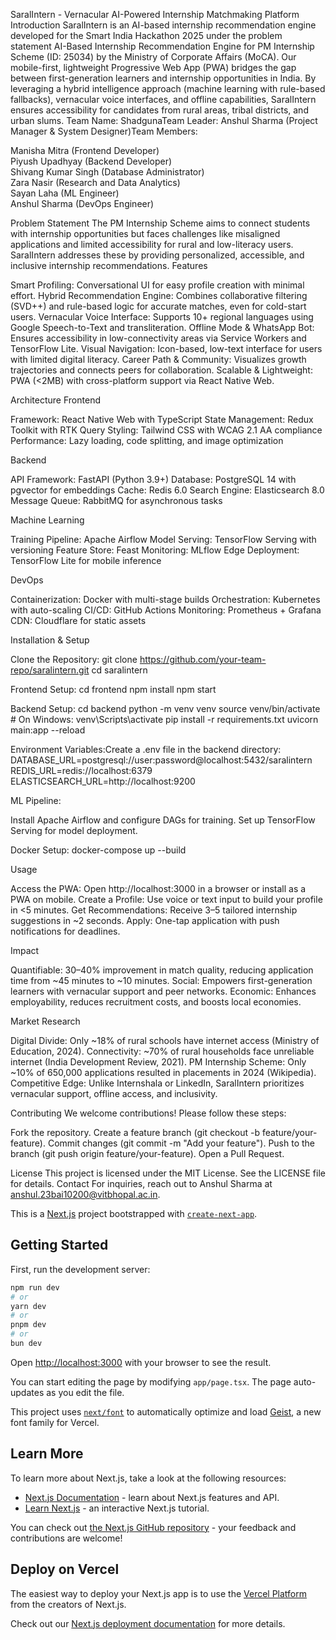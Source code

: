 SaralIntern - Vernacular AI-Powered Internship Matchmaking Platform
Introduction
SaralIntern is an AI-based internship recommendation engine developed for the Smart India Hackathon 2025 under the problem statement AI-Based Internship Recommendation Engine for PM Internship Scheme (ID: 25034) by the Ministry of Corporate Affairs (MoCA). Our mobile-first, lightweight Progressive Web App (PWA) bridges the gap between first-generation learners and internship opportunities in India. By leveraging a hybrid intelligence approach (machine learning with rule-based fallbacks), vernacular voice interfaces, and offline capabilities, SaralIntern ensures accessibility for candidates from rural areas, tribal districts, and urban slums.
Team Name: ShadgunaTeam Leader: Anshul Sharma (Project Manager & System Designer)Team Members:  

Manisha Mitra (Frontend Developer)  
Piyush Upadhyay (Backend Developer)  
Shivang Kumar Singh (Database Administrator)  
Zara Nasir (Research and Data Analytics)  
Sayan Laha (ML Engineer)  
Anshul Sharma (DevOps Engineer)

Problem Statement
The PM Internship Scheme aims to connect students with internship opportunities but faces challenges like misaligned applications and limited accessibility for rural and low-literacy users. SaralIntern addresses these by providing personalized, accessible, and inclusive internship recommendations.
Features

Smart Profiling: Conversational UI for easy profile creation with minimal effort.
Hybrid Recommendation Engine: Combines collaborative filtering (SVD++) and rule-based logic for accurate matches, even for cold-start users.
Vernacular Voice Interface: Supports 10+ regional languages using Google Speech-to-Text and transliteration.
Offline Mode & WhatsApp Bot: Ensures accessibility in low-connectivity areas via Service Workers and TensorFlow Lite.
Visual Navigation: Icon-based, low-text interface for users with limited digital literacy.
Career Path & Community: Visualizes growth trajectories and connects peers for collaboration.
Scalable & Lightweight: PWA (<2MB) with cross-platform support via React Native Web.

Architecture
Frontend

Framework: React Native Web with TypeScript
State Management: Redux Toolkit with RTK Query
Styling: Tailwind CSS with WCAG 2.1 AA compliance
Performance: Lazy loading, code splitting, and image optimization

Backend

API Framework: FastAPI (Python 3.9+)
Database: PostgreSQL 14 with pgvector for embeddings
Cache: Redis 6.0
Search Engine: Elasticsearch 8.0
Message Queue: RabbitMQ for asynchronous tasks

Machine Learning

Training Pipeline: Apache Airflow
Model Serving: TensorFlow Serving with versioning
Feature Store: Feast
Monitoring: MLflow
Edge Deployment: TensorFlow Lite for mobile inference

DevOps

Containerization: Docker with multi-stage builds
Orchestration: Kubernetes with auto-scaling
CI/CD: GitHub Actions
Monitoring: Prometheus + Grafana
CDN: Cloudflare for static assets

Installation & Setup

Clone the Repository:
git clone https://github.com/your-team-repo/saralintern.git
cd saralintern


Frontend Setup:
cd frontend
npm install
npm start


Backend Setup:
cd backend
python -m venv venv
source venv/bin/activate  # On Windows: venv\Scripts\activate
pip install -r requirements.txt
uvicorn main:app --reload


Environment Variables:Create a .env file in the backend directory:
DATABASE_URL=postgresql://user:password@localhost:5432/saralintern
REDIS_URL=redis://localhost:6379
ELASTICSEARCH_URL=http://localhost:9200


ML Pipeline:

Install Apache Airflow and configure DAGs for training.
Set up TensorFlow Serving for model deployment.


Docker Setup:
docker-compose up --build



Usage

Access the PWA: Open http://localhost:3000 in a browser or install as a PWA on mobile.
Create a Profile: Use voice or text input to build your profile in <5 minutes.
Get Recommendations: Receive 3–5 tailored internship suggestions in ~2 seconds.
Apply: One-tap application with push notifications for deadlines.

Impact

Quantifiable: 30–40% improvement in match quality, reducing application time from ~45 minutes to ~10 minutes.
Social: Empowers first-generation learners with vernacular support and peer networks.
Economic: Enhances employability, reduces recruitment costs, and boosts local economies.

Market Research

Digital Divide: Only ~18% of rural schools have internet access (Ministry of Education, 2024).
Connectivity: ~70% of rural households face unreliable internet (India Development Review, 2021).
PM Internship Scheme: Only ~10% of 650,000 applications resulted in placements in 2024 (Wikipedia).
Competitive Edge: Unlike Internshala or LinkedIn, SaralIntern prioritizes vernacular support, offline access, and inclusivity.

Contributing
We welcome contributions! Please follow these steps:

Fork the repository.
Create a feature branch (git checkout -b feature/your-feature).
Commit changes (git commit -m "Add your feature").
Push to the branch (git push origin feature/your-feature).
Open a Pull Request.

License
This project is licensed under the MIT License. See the LICENSE file for details.
Contact
For inquiries, reach out to Anshul Sharma at anshul.23bai10200@vitbhopal.ac.in.


This is a [Next.js](https://nextjs.org) project bootstrapped with [`create-next-app`](https://nextjs.org/docs/app/api-reference/cli/create-next-app).

## Getting Started

First, run the development server:

```bash
npm run dev
# or
yarn dev
# or
pnpm dev
# or
bun dev
```

Open [http://localhost:3000](http://localhost:3000) with your browser to see the result.

You can start editing the page by modifying `app/page.tsx`. The page auto-updates as you edit the file.

This project uses [`next/font`](https://nextjs.org/docs/app/building-your-application/optimizing/fonts) to automatically optimize and load [Geist](https://vercel.com/font), a new font family for Vercel.

## Learn More

To learn more about Next.js, take a look at the following resources:

- [Next.js Documentation](https://nextjs.org/docs) - learn about Next.js features and API.
- [Learn Next.js](https://nextjs.org/learn) - an interactive Next.js tutorial.

You can check out [the Next.js GitHub repository](https://github.com/vercel/next.js) - your feedback and contributions are welcome!

## Deploy on Vercel

The easiest way to deploy your Next.js app is to use the [Vercel Platform](https://vercel.com/new?utm_medium=default-template&filter=next.js&utm_source=create-next-app&utm_campaign=create-next-app-readme) from the creators of Next.js.

Check out our [Next.js deployment documentation](https://nextjs.org/docs/app/building-your-application/deploying) for more details.
